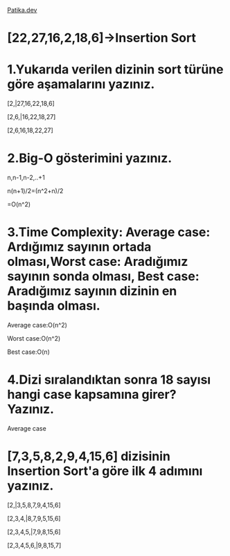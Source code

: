 [Patika.dev](https://www.patika.dev/tr)

# [22,27,16,2,18,6]->Insertion Sort
# 1.Yukarıda verilen dizinin sort türüne göre aşamalarını yazınız.

[2,|27,16,22,18,6]

[2,6,|16,22,18,27]

[2,6,16,18,22,27]

# 2.Big-O gösterimini yazınız.

n,n-1,n-2,..+1

n(n+1)/2=(n^2+n)/2

=O(n^2)

# 3.Time Complexity: Average case: Ardığımız sayının ortada olması,Worst case: Aradığımız sayının sonda olması, Best case: Aradığımız sayının dizinin en başında olması.

Average case:O(n^2)

Worst case:O(n^2)

Best case:O(n)

# 4.Dizi sıralandıktan sonra 18 sayısı hangi case kapsamına girer? Yazınız.

Average case

# [7,3,5,8,2,9,4,15,6] dizisinin Insertion Sort'a göre ilk 4 adımını yazınız.

[2,|3,5,8,7,9,4,15,6]

[2,3,4,|8,7,9,5,15,6]

[2,3,4,5,|7,9,8,15,6]

[2,3,4,5,6,|9,8,15,7]
